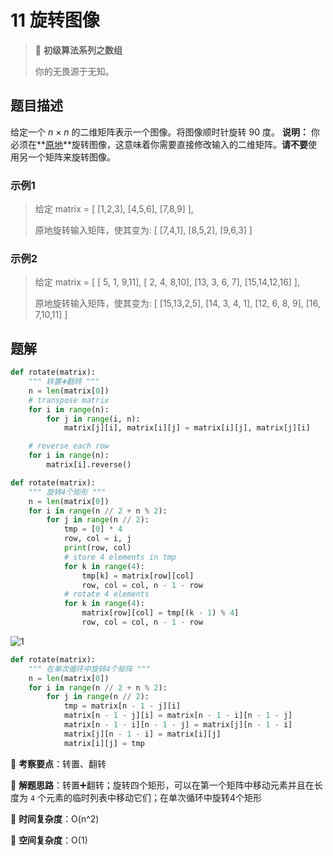 # 11 旋转图像

> 🌈 **初级算法系列之数组**
>
> 你的无畏源于无知。

## 题目描述

给定一个 *n* × *n* 的二维矩阵表示一个图像。将图像顺时针旋转 90 度。
**说明：** 你必须在**[原地](https://baike.baidu.com/item/原地算法)**旋转图像，这意味着你需要直接修改输入的二维矩阵。**请不要**使用另一个矩阵来旋转图像。

### 示例1

> 给定 matrix =
> [
> [1,2,3],
> [4,5,6],
> [7,8,9]
> ],
>
> 原地旋转输入矩阵，使其变为:
> [
> [7,4,1],
> [8,5,2],
> [9,6,3]
> ]

### 示例2

> 给定 matrix =
> [
> [ 5, 1, 9,11],
> [ 2, 4, 8,10],
> [13, 3, 6, 7],
> [15,14,12,16]
> ],
>
> 原地旋转输入矩阵，使其变为:
> [
> [15,13,2,5],
> [14, 3, 4, 1],
> [12, 6, 8, 9],
> [16, 7,10,11]
> ]

## 题解

```python
def rotate(matrix):
    """ 转置➕翻转 """
    n = len(matrix[0])
    # transpose matrix
    for i in range(n):
        for j in range(i, n):
            matrix[j][i], matrix[i][j] = matrix[i][j], matrix[j][i]

    # reverse each row
    for i in range(n):
        matrix[i].reverse()
```

```python
def rotate(matrix):
    """ 旋转4个矩形 """
    n = len(matrix[0])
    for i in range(n // 2 + n % 2):
        for j in range(n // 2):
            tmp = [0] * 4
            row, col = i, j
            print(row, col)
            # store 4 elements in tmp
            for k in range(4):
                tmp[k] = matrix[row][col]
                row, col = col, n - 1 - row
            # rotate 4 elements
            for k in range(4):
                matrix[row][col] = tmp[(k - 1) % 4]
                row, col = col, n - 1 - row
```

![1](https://tva1.sinaimg.cn/large/007S8ZIlly1giz75a1oecj30xo0kiq90.jpg)

```python
def rotate(matrix):
    """ 在单次循环中旋转4个矩阵 """
    n = len(matrix[0])
    for i in range(n // 2 + n % 2):
        for j in range(n // 2):
            tmp = matrix[n - 1 - j][i]
            matrix[n - 1 - j][i] = matrix[n - 1 - i][n - 1 - j]
            matrix[n - 1 - i][n - 1 - j] = matrix[j][n - 1 - i]
            matrix[j][n - 1 - i] = matrix[i][j]
            matrix[i][j] = tmp
```

🍥 **考察要点**：转置、翻转

🍬 **解题思路**：转置➕翻转；旋转四个矩形，可以在第一个矩阵中移动元素并且在长度为 `4` 个元素的临时列表中移动它们；在单次循环中旋转4个矩形

🍉 **时间复杂度**：O(n^2)

🍭 **空间复杂度**：O(1)
